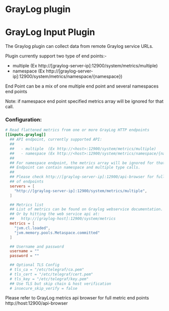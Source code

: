 # GrayLog plugin
# GrayLog Input Plugin

The Graylog plugin can collect data from remote Graylog service URLs.

Plugin currently support two type of end points:-

- multiple  (Ex http://[graylog-server-ip]:12900/system/metrics/multiple)
- namespace (Ex http://[graylog-server-ip]:12900/system/metrics/namespace/{namespace})

End Point can be a mix of one  multiple end point  and several namespaces end points


Note: if namespace end point specified metrics array will be ignored for that call.

### Configuration:

```toml
# Read flattened metrics from one or more GrayLog HTTP endpoints
[[inputs.graylog]]
  ## API endpoint, currently supported API:
  ##
  ##   - multiple  (Ex http://<host>:12900/system/metrics/multiple)
  ##   - namespace (Ex http://<host>:12900/system/metrics/namespace/{namespace})
  ##
  ## For namespace endpoint, the metrics array will be ignored for that call.
  ## Endpoint can contain namespace and multiple type calls.
  ##
  ## Please check http://[graylog-server-ip]:12900/api-browser for full list
  ## of endpoints
  servers = [
    "http://[graylog-server-ip]:12900/system/metrics/multiple",
  ]

  ## Metrics list
  ## List of metrics can be found on Graylog webservice documentation.
  ## Or by hitting the web service api at:
  ##   http://[graylog-host]:12900/system/metrics
  metrics = [
    "jvm.cl.loaded",
    "jvm.memory.pools.Metaspace.committed"
  ]

  ## Username and password
  username = ""
  password = ""

  ## Optional TLS Config
  # tls_ca = "/etc/telegraf/ca.pem"
  # tls_cert = "/etc/telegraf/cert.pem"
  # tls_key = "/etc/telegraf/key.pem"
  ## Use TLS but skip chain & host verification
  # insecure_skip_verify = false
```

Please refer to GrayLog metrics api browser for full metric end points http://host:12900/api-browser
